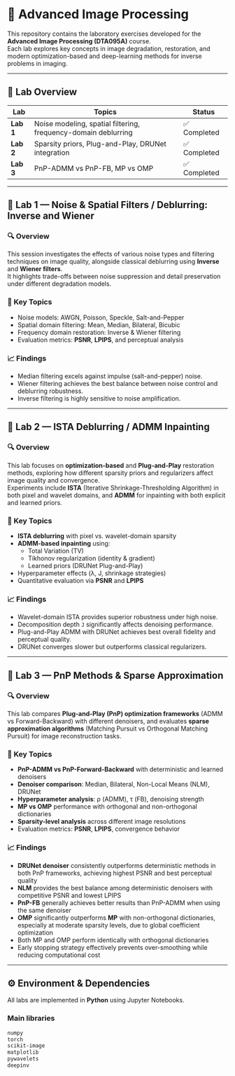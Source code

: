 # 🧠 Advanced Image Processing

This repository contains the laboratory exercises developed for the **Advanced Image Processing (DTA095A)** course.  
Each lab explores key concepts in image degradation, restoration, and modern optimization-based and deep-learning methods for inverse problems in imaging.

---

## 📘 Lab Overview

| Lab | Topics | Status |
|------|---------|---------|
| **Lab 1** | Noise modeling, spatial filtering, frequency-domain deblurring | ✅ Completed |
| **Lab 2** | Sparsity priors, Plug-and-Play, DRUNet integration | ✅ Completed |
| **Lab 3** | PnP-ADMM vs PnP-FB, MP vs OMP | ✅ Completed |

---

## 🧩 Lab 1 — Noise & Spatial Filters / Deblurring: Inverse and Wiener

### 🔍 Overview
This session investigates the effects of various noise types and filtering techniques on image quality, alongside classical deblurring using **Inverse** and **Wiener filters**.  
It highlights trade-offs between noise suppression and detail preservation under different degradation models.

### 🧪 Key Topics
- Noise models: AWGN, Poisson, Speckle, Salt-and-Pepper  
- Spatial domain filtering: Mean, Median, Bilateral, Bicubic  
- Frequency domain restoration: Inverse & Wiener filtering  
- Evaluation metrics: **PSNR**, **LPIPS**, and perceptual analysis  

### 📈 Findings
- Median filtering excels against impulse (salt-and-pepper) noise.  
- Wiener filtering achieves the best balance between noise control and deblurring robustness.  
- Inverse filtering is highly sensitive to noise amplification.  

---

## 🧠 Lab 2 — ISTA Deblurring / ADMM Inpainting

### 🔍 Overview
This lab focuses on **optimization-based** and **Plug-and-Play** restoration methods, exploring how different sparsity priors and regularizers affect image quality and convergence.  
Experiments include **ISTA** (Iterative Shrinkage-Thresholding Algorithm) in both pixel and wavelet domains, and **ADMM** for inpainting with both explicit and learned priors.

### 🧪 Key Topics
- **ISTA deblurring** with pixel vs. wavelet-domain sparsity  
- **ADMM-based inpainting** using:  
  - Total Variation (TV)  
  - Tikhonov regularization (identity & gradient)  
  - Learned priors (DRUNet Plug-and-Play)  
- Hyperparameter effects (λ, J, shrinkage strategies)  
- Quantitative evaluation via **PSNR** and **LPIPS**

### 📈 Findings
- Wavelet-domain ISTA provides superior robustness under high noise.  
- Decomposition depth `J` significantly affects denoising performance.  
- Plug-and-Play ADMM with DRUNet achieves best overall fidelity and perceptual quality.  
- DRUNet converges slower but outperforms classical regularizers.

---

## 🔬 Lab 3 — PnP Methods & Sparse Approximation

### 🔍 Overview
This lab compares **Plug-and-Play (PnP) optimization frameworks** (ADMM vs Forward-Backward) with different denoisers, and evaluates **sparse approximation algorithms** (Matching Pursuit vs Orthogonal Matching Pursuit) for image reconstruction tasks.

### 🧪 Key Topics
- **PnP-ADMM vs PnP-Forward-Backward** with deterministic and learned denoisers
- **Denoiser comparison**: Median, Bilateral, Non-Local Means (NLM), DRUNet
- **Hyperparameter analysis**: ρ (ADMM), τ (FB), denoising strength
- **MP vs OMP** performance with orthogonal and non-orthogonal dictionaries
- **Sparsity-level analysis** across different image resolutions
- Evaluation metrics: **PSNR**, **LPIPS**, convergence behavior

### 📈 Findings
- **DRUNet denoiser** consistently outperforms deterministic methods in both PnP frameworks, achieving highest PSNR and best perceptual quality
- **NLM** provides the best balance among deterministic denoisers with competitive PSNR and lowest LPIPS
- **PnP-FB** generally achieves better results than PnP-ADMM when using the same denoiser
- **OMP** significantly outperforms **MP** with non-orthogonal dictionaries, especially at moderate sparsity levels, due to global coefficient optimization
- Both MP and OMP perform identically with orthogonal dictionaries
- Early stopping strategy effectively prevents over-smoothing while reducing computational cost

---

## ⚙️ Environment & Dependencies

All labs are implemented in **Python** using Jupyter Notebooks.

### Main libraries
```bash
numpy
torch
scikit-image
matplotlib
pywavelets
deepinv
